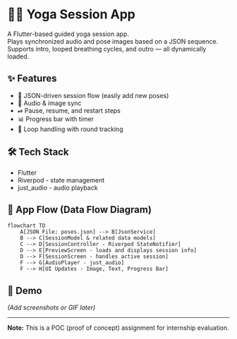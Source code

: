 # 🧘‍♂️ Yoga Session App

A Flutter-based guided yoga session app.  
Plays synchronized audio and pose images based on a JSON sequence.  
Supports intro, looped breathing cycles, and outro — all dynamically loaded.

## ✨ Features
- 📄 JSON-driven session flow (easily add new poses)
- 🎵 Audio & image sync
- ⏯ Pause, resume, and restart steps
- 📊 Progress bar with timer
- 🎯 Loop handling with round tracking

## 🛠 Tech Stack
- Flutter
- Riverpod - state management
- just_audio - audio playback

## 📂 App Flow (Data Flow Diagram)
```mermaid
flowchart TD
    A[JSON File: poses.json] --> B[JsonService]
    B --> C[SessionModel & related data models]
    C --> D[SessionController - Riverpod StateNotifier]
    D --> E[PreviewScreen - loads and displays session info]
    D --> F[SessionScreen - handles active session]
    F --> G[AudioPlayer - just_audio]
    F --> H[UI Updates - Image, Text, Progress Bar]
```

## 📸 Demo
*(Add screenshots or GIF later)*

---

**Note:** This is a POC (proof of concept) assignment for internship evaluation.

